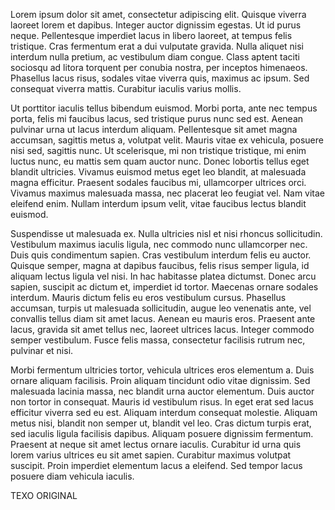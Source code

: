 Lorem ipsum dolor sit amet, consectetur adipiscing elit. Quisque viverra laoreet lorem et dapibus. Integer auctor dignissim egestas. Ut id purus neque. Pellentesque imperdiet lacus in libero laoreet, at tempus felis tristique. Cras fermentum erat a dui vulputate gravida. Nulla aliquet nisi interdum nulla pretium, ac vestibulum diam congue. Class aptent taciti sociosqu ad litora torquent per conubia nostra, per inceptos himenaeos. Phasellus lacus risus, sodales vitae viverra quis, maximus ac ipsum. Sed consequat viverra mattis. Curabitur iaculis varius mollis.

Ut porttitor iaculis tellus bibendum euismod. Morbi porta, ante nec tempus porta, felis mi faucibus lacus, sed tristique purus nunc sed est. Aenean pulvinar urna ut lacus interdum aliquam. Pellentesque sit amet magna accumsan, sagittis metus a, volutpat velit. Mauris vitae ex vehicula, posuere nisi sed, sagittis nunc. Ut scelerisque, mi non tristique tristique, mi enim luctus nunc, eu mattis sem quam auctor nunc. Donec lobortis tellus eget blandit ultricies. Vivamus euismod metus eget leo blandit, at malesuada magna efficitur. Praesent sodales faucibus mi, ullamcorper ultrices orci. Vivamus maximus malesuada massa, nec placerat leo feugiat vel. Nam vitae eleifend enim. Nullam interdum ipsum velit, vitae faucibus lectus blandit euismod.

Suspendisse ut malesuada ex. Nulla ultricies nisl et nisi rhoncus sollicitudin. Vestibulum maximus iaculis ligula, nec commodo nunc ullamcorper nec. Duis quis condimentum sapien. Cras vestibulum interdum felis eu auctor. Quisque semper, magna at dapibus faucibus, felis risus semper ligula, id aliquam lectus ligula vel nisi. In hac habitasse platea dictumst. Donec arcu sapien, suscipit ac dictum et, imperdiet id tortor. Maecenas ornare sodales interdum. Mauris dictum felis eu eros vestibulum cursus. Phasellus accumsan, turpis ut malesuada sollicitudin, augue leo venenatis ante, vel convallis tellus diam sit amet lacus. Aenean eu mauris eros. Praesent ante lacus, gravida sit amet tellus nec, laoreet ultrices lacus. Integer commodo semper vestibulum. Fusce felis massa, consectetur facilisis rutrum nec, pulvinar et nisi.

Morbi fermentum ultricies tortor, vehicula ultrices eros elementum a. Duis ornare aliquam facilisis. Proin aliquam tincidunt odio vitae dignissim. Sed malesuada lacinia massa, nec blandit urna auctor elementum. Duis auctor non tortor in consequat. Mauris id vestibulum risus. In eget erat sed lacus efficitur viverra sed eu est. Aliquam interdum consequat molestie. Aliquam metus nisi, blandit non semper ut, blandit vel leo. Cras dictum turpis erat, sed iaculis ligula facilisis dapibus. Aliquam posuere dignissim fermentum. Praesent at neque sit amet lectus ornare iaculis. Curabitur id urna quis lorem varius ultrices eu sit amet sapien. Curabitur maximus volutpat suscipit. Proin imperdiet elementum lacus a eleifend. Sed tempor lacus posuere diam vehicula iaculis.

TEXO ORIGINAL